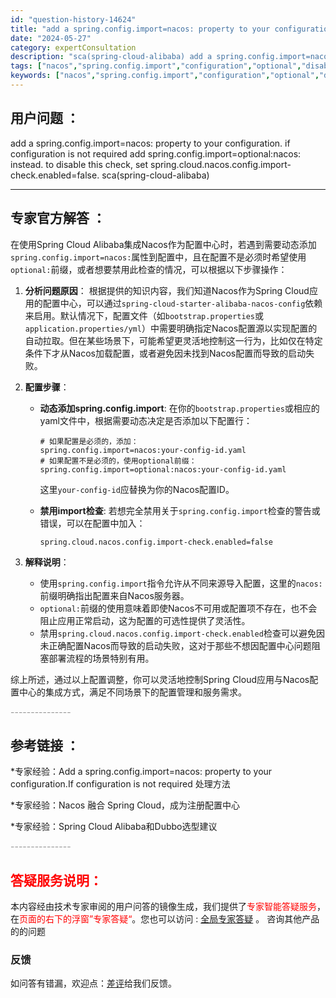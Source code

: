 ```yaml
---
id: "question-history-14624"
title: "add a spring.config.import=nacos: property to your configuration. if configuration is not required add spring.config.import=optional:nacos: instead. to disable this check, set spring.cloud.nacos.config.import-check.enabled=false. sca(spring-cloud-alibaba)"
date: "2024-05-27"
category: expertConsultation
description: "sca(spring-cloud-alibaba) add a spring.config.import=nacos: property to your configuration. if configuration is not required add spring.config.import=optional:nacos: instead. to disable this check, set spring.cloud.nacos.config.import-check.enabled=false."
tags: ["nacos","spring.config.import","configuration","optional","disable","spring.cloud.nacos.config.import-check.enabled"]
keywords: ["nacos","spring.config.import","configuration","optional","disable","spring.cloud.nacos.config.import-check.enabled"]
---
```


## 用户问题 ： 
 add a spring.config.import=nacos: property to your configuration. if configuration is not required add spring.config.import=optional:nacos: instead. to disable this check, set spring.cloud.nacos.config.import-check.enabled=false. sca(spring-cloud-alibaba) 

---------------
## 专家官方解答 ：

在使用Spring Cloud Alibaba集成Nacos作为配置中心时，若遇到需要动态添加`spring.config.import=nacos:`属性到配置中，且在配置不是必须时希望使用`optional:`前缀，或者想要禁用此检查的情况，可以根据以下步骤操作：

1. **分析问题原因**：
   根据提供的知识内容，我们知道Nacos作为Spring Cloud应用的配置中心，可以通过`spring-cloud-starter-alibaba-nacos-config`依赖来启用。默认情况下，配置文件（如`bootstrap.properties`或`application.properties/yml`）中需要明确指定Nacos配置源以实现配置的自动拉取。但在某些场景下，可能希望更灵活地控制这一行为，比如仅在特定条件下才从Nacos加载配置，或者避免因未找到Nacos配置而导致的启动失败。

2. **配置步骤**：
   - **动态添加spring.config.import**:
     在你的`bootstrap.properties`或相应的yaml文件中，根据需要动态决定是否添加以下配置行：
     ```properties
     # 如果配置是必须的，添加：
     spring.config.import=nacos:your-config-id.yaml
     # 如果配置不是必须的，使用optional前缀：
     spring.config.import=optional:nacos:your-config-id.yaml
     ```
     这里`your-config-id`应替换为你的Nacos配置ID。

   - **禁用import检查**:
     若想完全禁用关于`spring.config.import`检查的警告或错误，可以在配置中加入：
     ```properties
     spring.cloud.nacos.config.import-check.enabled=false
     ```

3. **解释说明**：
   - 使用`spring.config.import`指令允许从不同来源导入配置，这里的`nacos:`前缀明确指出配置来自Nacos服务器。
   - `optional:`前缀的使用意味着即使Nacos不可用或配置项不存在，也不会阻止应用正常启动，这为配置的可选性提供了灵活性。
   - 禁用`spring.cloud.nacos.config.import-check.enabled`检查可以避免因未正确配置Nacos而导致的启动失败，这对于那些不想因配置中心问题阻塞部署流程的场景特别有用。

综上所述，通过以上配置调整，你可以灵活地控制Spring Cloud应用与Nacos配置中心的集成方式，满足不同场景下的配置管理和服务需求。


<font color="#949494">---------------</font> 


## 参考链接 ：

*专家经验：Add a spring.config.import=nacos: property to your configuration.If configuration is not required 处理方法 
 
 *专家经验：Nacos 融合 Spring Cloud，成为注册配置中心 
 
 *专家经验：Spring Cloud Alibaba和Dubbo选型建议 


 <font color="#949494">---------------</font> 
 


## <font color="#FF0000">答疑服务说明：</font> 

本内容经由技术专家审阅的用户问答的镜像生成，我们提供了<font color="#FF0000">专家智能答疑服务</font>，在<font color="#FF0000">页面的右下的浮窗”专家答疑“</font>。您也可以访问 : [全局专家答疑](https://opensource.alibaba.com/chatBot) 。 咨询其他产品的的问题

### 反馈
如问答有错漏，欢迎点：[差评](https://ai.nacos.io/user/feedbackByEnhancerGradePOJOID?enhancerGradePOJOId=14626)给我们反馈。
